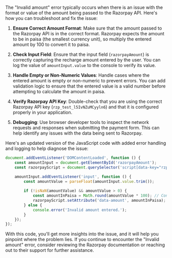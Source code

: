 The "Invalid amount" error typically occurs when there is an issue with the format or value of the amount being passed to the Razorpay API. Here's how you can troubleshoot and fix the issue:

1. **Ensure Correct Amount Format**: Make sure that the amount passed to the Razorpay API is in the correct format. Razorpay expects the amount to be in paisa (the smallest currency unit), so multiply the entered amount by 100 to convert it to paisa.

2. **Check Input Field**: Ensure that the input field (`razorpayAmount`) is correctly capturing the recharge amount entered by the user. You can log the value of `amountInput.value` to the console to verify its value.

3. **Handle Empty or Non-Numeric Values**: Handle cases where the entered amount is empty or non-numeric to prevent errors. You can add validation logic to ensure that the entered value is a valid number before attempting to calculate the amount in paisa.

4. **Verify Razorpay API Key**: Double-check that you are using the correct Razorpay API key (`rzp_test_l5IvNZuMCyyln6`) and that it is configured properly in your application.

5. **Debugging**: Use browser developer tools to inspect the network requests and responses when submitting the payment form. This can help identify any issues with the data being sent to Razorpay.

Here's an updated version of the JavaScript code with added error handling and logging to help diagnose the issue:

```javascript
document.addEventListener('DOMContentLoaded', function () {
    const amountInput = document.getElementById('razorpayAmount');
    const razorpayScript = document.querySelector('script[data-key="rzp_test_l5IvNZuMCyyln6"]');

    amountInput.addEventListener('input', function () {
        const amountValue = parseFloat(amountInput.value.trim());
        
        if (!isNaN(amountValue) && amountValue > 0) {
            const amountInPaisa = Math.round(amountValue * 100); // Convert to paisa
            razorpayScript.setAttribute('data-amount', amountInPaisa);
        } else {
            console.error('Invalid amount entered.');
        }
    });
});
```

With this code, you'll get more insights into the issue, and it will help you pinpoint where the problem lies. If you continue to encounter the "Invalid amount" error, consider reviewing the Razorpay documentation or reaching out to their support for further assistance.